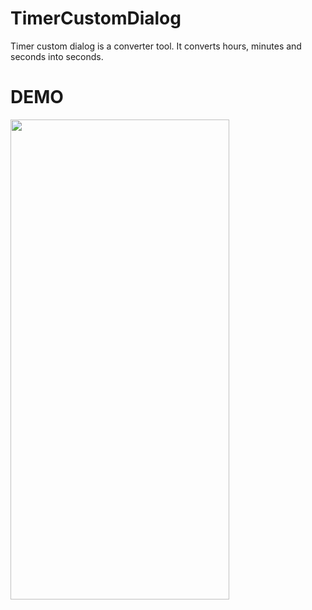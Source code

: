 # TimerCustomDialog
Timer custom dialog is a converter tool. It converts hours, minutes and seconds into seconds.

# DEMO
<img src="https://github.com/dononcharles/TimerCustomDialog/blob/master/snapshot.gif" width="350" height="768"/>